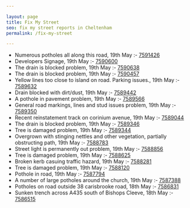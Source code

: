 ```yaml
---

layout: page
title: Fix My Street
seo: fix my street reports in Cheltenham
permalink: /fix-my-street

---
```


<!-- fix_marker starts -->

- Numerous potholes all along this road, 19th May :- [7591426](https://www.fixmystreet.com/report/7591426)
- Developers Signage, 19th May :- [7590600](https://www.fixmystreet.com/report/7590600)
- The drain is blocked problem, 19th May :- [7590638](https://www.fixmystreet.com/report/7590638)
- The drain is blocked problem, 19th May :- [7590457](https://www.fixmystreet.com/report/7590457)
- Yellow lines too close to island on road. Parking issues., 19th May :- [7589632](https://www.fixmystreet.com/report/7589632)
- Drain blocked with dirt/dust, 19th May :- [7589442](https://www.fixmystreet.com/report/7589442)
- A pothole in pavement problem, 19th May :- [7589566](https://www.fixmystreet.com/report/7589566)
- General road markings, lines and stud issues problem, 19th May :- [7589350](https://www.fixmystreet.com/report/7589350)
- Recent reinstatement track on corinium avenue, 19th May :- [7589044](https://www.fixmystreet.com/report/7589044)
- The drain is blocked problem, 19th May :- [7589346](https://www.fixmystreet.com/report/7589346)
- Tree is damaged problem, 19th May :- [7589344](https://www.fixmystreet.com/report/7589344)
- Overgrown with stinging nettles and other vegetation, partially obstructing path, 19th May :- [7588783](https://www.fixmystreet.com/report/7588783)
- Street light is permanently out problem, 19th May :- [7588856](https://www.fixmystreet.com/report/7588856)
- Tree is damaged problem, 19th May :- [7588625](https://www.fixmystreet.com/report/7588625)
- Broken kerb casuing traffic hazard, 19th May :- [7588281](https://www.fixmystreet.com/report/7588281)
- Tree is damaged problem, 19th May :- [7588120](https://www.fixmystreet.com/report/7588120)
- Pothole in road, 19th May :- [7587794](https://www.fixmystreet.com/report/7587794)
- A number of large potholes around the church, 19th May :- [7587388](https://www.fixmystreet.com/report/7587388)
- Potholes on road outside 38 carisbrooke road, 18th May :- [7586831](https://www.fixmystreet.com/report/7586831)
- Sunken trench across A435 south of Bishops Cleeve, 18th May :- [7586515](https://www.fixmystreet.com/report/7586515)

<!-- fix_marker ends -->